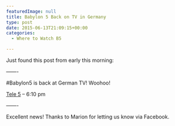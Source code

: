 ```yaml
---
featuredImage: null
title: Babylon 5 Back on TV in Germany
type: post
date: 2015-06-13T21:09:15+00:00
categories:
  - Where to Watch B5

---
```

Just found this post from early this morning:

&#8212;&#8212;-

‪#‎Babylon5‬ is back at German TV! Woohoo!

[Tele 5][1] &#8211; 6:10 pm

&#8212;&#8212;-

Excellent news! Thanks to Marion for letting us know via Facebook.

 [1]: http://www.tele5.de/home.html
